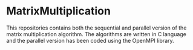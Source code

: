 # MatrixMultiplication
This repositories contains both the sequential and parallel version of the matrix multiplication algorithm. 
The algorithms are written in C language and the parallel version has been coded using the OpenMPI library.

